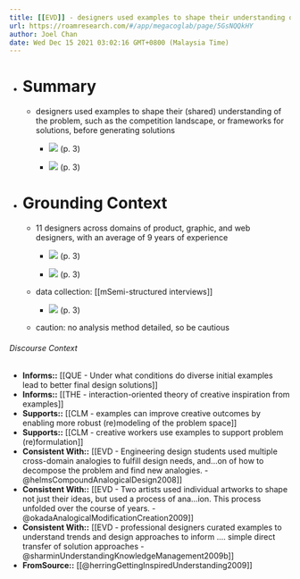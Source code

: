 ```yaml
---
title: [[EVD]] - designers used examples to shape their understanding of the problem before generating solutions - [[@herringGettingInspiredUnderstanding2009]]
url: https://roamresearch.com/#/app/megacoglab/page/5GsNQQkHY
author: Joel Chan
date: Wed Dec 15 2021 03:02:16 GMT+0800 (Malaysia Time)
---
```


- # Summary

    - designers used examples to shape their (shared) understanding of the problem, such as the competition landscape, or frameworks for solutions, before generating solutions

        - ![](https://firebasestorage.googleapis.com/v0/b/firescript-577a2.appspot.com/o/imgs%2Fapp%2Fmegacoglab%2FdrIMZDUAZD.png?alt=media&token=76a16324-7102-4664-81bf-d06c8fec31d8) (p. 3)

        - ![](https://firebasestorage.googleapis.com/v0/b/firescript-577a2.appspot.com/o/imgs%2Fapp%2Fmegacoglab%2F6NB584woH8.png?alt=media&token=7fe1308f-bedd-4340-b6b8-8e5b5c02693f) (p. 3)
- # Grounding Context

    - 11 designers across domains of product, graphic, and web designers, with an average of 9 years of experience

        - ![](https://firebasestorage.googleapis.com/v0/b/firescript-577a2.appspot.com/o/imgs%2Fapp%2Fmegacoglab%2FuXyN7fMJAx.png?alt=media&token=43faf35a-375f-438e-af80-c9786ffd37da) (p. 3)

        - ![](https://firebasestorage.googleapis.com/v0/b/firescript-577a2.appspot.com/o/imgs%2Fapp%2Fmegacoglab%2FUt6KBs2oxz.png?alt=media&token=670f297f-b720-464d-afc5-1779c537be6e) (p. 3)

    - data collection: [[mSemi-structured interviews]]

        - ![](https://firebasestorage.googleapis.com/v0/b/firescript-577a2.appspot.com/o/imgs%2Fapp%2Fmegacoglab%2FUWWgi-A4ia.png?alt=media&token=4609acad-e8d3-49d0-a034-6da25e5c4255) (p. 3)

    - caution: no analysis method detailed, so be cautious

###### Discourse Context

- **Informs::** [[QUE - Under what conditions do diverse initial examples lead to better final design solutions]]
- **Informs::** [[THE - interaction-oriented theory of creative inspiration from examples]]
- **Supports::** [[CLM - examples can improve creative outcomes by enabling more robust (re)modeling of the problem space]]
- **Supports::** [[CLM - creative workers use examples to support problem (re)formulation]]
- **Consistent With::** [[EVD - Engineering design students used multiple cross-domain analogies to fulfill design needs, and...on of how to decompose the problem and find new analogies. - @helmsCompoundAnalogicalDesign2008]]
- **Consistent With::** [[EVD - Two artists used individual artworks to shape not just their ideas, but used a process of ana...ion. This process unfolded over the course of years. - @okadaAnalogicalModificationCreation2009]]
- **Consistent With::** [[EVD - professional designers curated examples to understand trends and design approaches to inform .... simple direct transfer of solution approaches - @sharminUnderstandingKnowledgeManagement2009b]]
- **FromSource::** [[@herringGettingInspiredUnderstanding2009]]
